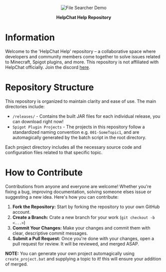 <p align="center">
  <img src="https://i.imgur.com/wR8UMPl_d.webp" alt="File Searcher Demo">
</p>
<p align="center">
  <b>HelpChat Help Repository</b>
</p>

# Information

Welcome to the 'HelpChat Help' repository – a collaborative space where developers and community members come together to solve issues related to Minecraft, Spigot plugins, and more. This repository is not affiliated with HelpChat officially. Join the discord [here](https://discord.gg/APFzNrNqjw).

# Repository Structure

This repository is organized to maintain clarity and ease of use. The main directories include:

* `/releases/` - Contains the built JAR files for each individual release, you can download right now!
* `Spigot Plugin Projects` - The projects in this repository follow a standardized naming convention e.g. `001-SomeTopic1`, and are automagically generated by the batch script in the root directory.

Each project directory includes all the necessary source code and configuration files related to that specific topic.

# How to Contribute

Contributions from anyone and everyone are welcome! Whether you're fixing a bug, improving documentation, solving someone elses issue or suggesting a new idea. Here's how you can contribute:

1. **Fork the Repository:** Start by forking the repository to your own GitHub account.
2. **Create a Branch:** Crate a new branch for your work (`git checkout -b <...>`)
3. **Commit Your Changes:** Make your changes and commit them with clear, descriptive commit messages.
4. **Submit a Pull Request:** Once you're done with your changes, open a pull request for review. It will be reviewed, and merged ASAP.

**NOTE:** You can generate your own project automagically using `create_project.bat` and supplying a topic to it! this will ensure your addition of merged.

